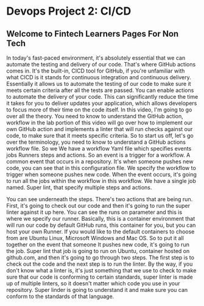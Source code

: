 # Devops Project 2: CI/CD


## Welcome to Fintech Learners Pages For Non Tech


In today's fast-paced environment, it's absolutely essential that we can automate the testing and delivery of our code. That's where GitHub actions comes in. It's the built-in,  CICD tool for GitHub, if you're unfamiliar with what CICD is it stands for continuous integration and continuous delivery. Essentially it allows us to automate the testing of our code to make sure it meets certain criteria after all the tests are passed. You can enable actions to automate the delivery of your code. This can significantly reduce the time it takes for you to deliver updates your application, which allows developers to focus more of their time on the code itself. In this video, I'm going to go over all the theory. You need to know to understand the GitHub action, workflow in the lab portion of this video will go over how to implement our own GitHub action and implements a linter that will run checks against our code, to make sure that it meets specific criteria. So to start us off, let's go over the terminology, you need to know to understand a GitHub actions workflow file. So we We have a workflow Yaml file which specifies events jobs Runners steps and actions. So an event is a trigger for a workflow. A common event that occurs in a repository. It's when someone pushes new code, you can see that in this configuration file. We specify the workflow to trigger when someone pushes new code. When the event occurs, it's going to run all the jobs within the workflow in this workflow. We have a single job named. Super lint, that specify multiple steps and actions. 

You can see underneath the steps. There's two actions that are being run. First, it's going to check out our code and then it's going to run the super linter against it up here. You can see the runs on parameter and this is where we specify our runner. Basically, this is a container environment that will run our code by default GitHub runs, this container for you, but you can host your own Runner. If you would like to the default containers to choose from are Ubuntu Linux, Microsoft Windows and Mac OS. So to put it all together on the event that someone It pushes new code, it's going to run the job. Super lint that job is going to run on Ubuntu, container hosted on github.com, and then it's going to go through two steps. The first step is to check out the code and the next step is to run the linter. By the way, if you don't know what a linter is, it's just something that we use to check to make sure that our code is conforming to certain standards, super linter is made up of multiple linters, so it doesn't matter which code you use in your repository. Super linder is going to understand it and make sure you can conform to the standards of that language.

  
